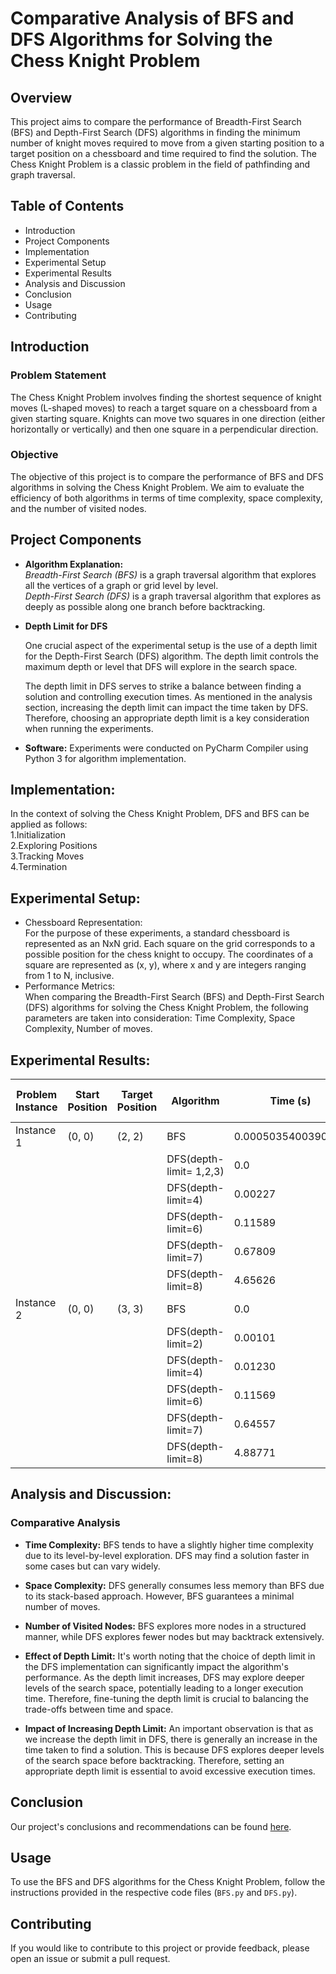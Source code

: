 # Comparative Analysis of BFS and DFS Algorithms for Solving the Chess Knight Problem

## Overview

This project aims to compare the performance of Breadth-First Search (BFS) and Depth-First Search (DFS) algorithms in finding the minimum number of knight moves required to move from a given starting position to a target position on a chessboard and time required to find the solution. The Chess Knight Problem is a classic problem in the field of pathfinding and graph traversal.

## Table of Contents

- Introduction
- Project Components
- Implementation
- Experimental Setup
- Experimental Results
- Analysis and Discussion
- Conclusion
- Usage
- Contributing


## Introduction

### Problem Statement

The Chess Knight Problem involves finding the shortest sequence of knight moves (L-shaped moves) to reach a target square on a chessboard from a given starting square. Knights can move two squares in one direction (either horizontally or vertically) and then one square in a perpendicular direction.

### Objective

The objective of this project is to compare the performance of BFS and DFS algorithms in solving the Chess Knight Problem. We aim to evaluate the efficiency of both algorithms in terms of time complexity, space complexity, and the number of visited nodes.

## Project Components

- **Algorithm Explanation:**  
  *Breadth-First Search (BFS)* is a graph traversal algorithm that explores all the vertices of a graph or grid level by level.  
  *Depth-First Search (DFS)* is a graph traversal algorithm that explores as deeply as possible along one branch before backtracking.  
  
- **Depth Limit for DFS**

  One crucial aspect of the experimental setup is the use of a depth limit for the Depth-First Search (DFS) algorithm. The depth limit controls the maximum depth or level that DFS will explore in the search space. 
  
  The depth limit in DFS serves to strike a balance between finding a solution and controlling execution times. As mentioned in the analysis section, increasing the depth limit can impact the time taken by DFS. Therefore, choosing an appropriate depth limit is a key consideration when running the experiments.  
- **Software:**  Experiments were conducted on PyCharm Compiler using Python 3 for algorithm implementation.

## Implementation:
  In the context of solving the Chess Knight Problem, DFS and BFS can be applied as follows:  
   1.Initialization  
   2.Exploring Positions  
   3.Tracking Moves  
   4.Termination  

## Experimental Setup:
  - Chessboard Representation:  
  For the purpose of these experiments, a standard chessboard is represented as an NxN grid. Each square on the grid corresponds to a possible position for the chess knight to occupy. The coordinates of a square are represented as (x, y), where x and y are integers ranging from 1 to N, inclusive.
  - Performance Metrics:  
  When comparing the Breadth-First Search (BFS) and Depth-First Search (DFS) algorithms for solving the Chess Knight Problem, the following parameters are taken into consideration:
   Time Complexity, Space Complexity, Number of moves.

## Experimental Results:  
  
| Problem Instance | Start Position | Target Position | Algorithm | Time (s) | Number of moves | 
|------------------|----------------|-----------------|-----------|------------|-------------|
| Instance 1       | (0, 0) | (2, 2) | BFS |      0.0005035400390625      |       4      |
|                  |                      |                      | DFS(depth-limit= 1,2,3) |      0.0     |      inf       |
|                  |                      |                      | DFS(depth-limit=4) |      0.00227      |      4       |
|                  |                      |                      | DFS(depth-limit=6) |      0.11589      |      4       |
|                  |                      |                      | DFS(depth-limit=7) |      0.67809      |      4       |
|                  |                      |                      | DFS(depth-limit=8) |      4.65626      |      4       |
| Instance 2       | (0, 0) | (3, 3) | BFS |      0.0      |      2       |
|                  |                      |                      | DFS(depth-limit=2) |      0.00101      |      2       |
|                  |                      |                      | DFS(depth-limit=4) |      0.01230      |      2       |
|                  |                      |                      | DFS(depth-limit=6) |      0.11569      |      2       |
|                  |                      |                      | DFS(depth-limit=7) |      0.64557      |      2       |
|                  |                      |                      | DFS(depth-limit=8) |      4.88771      |      2       |


## Analysis and Discussion:  

### Comparative Analysis

- **Time Complexity:** BFS tends to have a slightly higher time complexity due to its level-by-level exploration. DFS may find a solution faster in some cases but can vary widely.

- **Space Complexity:** DFS generally consumes less memory than BFS due to its stack-based approach. However, BFS guarantees a minimal number of moves.

- **Number of Visited Nodes:** BFS explores more nodes in a structured manner, while DFS explores fewer nodes but may backtrack extensively.
  
- **Effect of Depth Limit:** It's worth noting that the choice of depth limit in the DFS implementation can significantly impact the algorithm's performance. As the depth limit increases, DFS may explore deeper levels of the search space, potentially leading to a longer execution time. Therefore, fine-tuning the depth limit is crucial to balancing the trade-offs between time and space.

- **Impact of Increasing Depth Limit:** An important observation is that as we increase the depth limit in DFS, there is generally an increase in the time taken to find a solution. This is because DFS explores deeper levels of the search space before backtracking. Therefore, setting an appropriate depth limit is essential to avoid excessive execution times.  
  
## Conclusion

Our project's conclusions and recommendations can be found [here](conclusion.md).

## Usage

To use the BFS and DFS algorithms for the Chess Knight Problem, follow the instructions provided in the respective code files (`BFS.py` and `DFS.py`).

## Contributing

If you would like to contribute to this project or provide feedback, please open an issue or submit a pull request.


